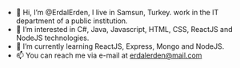 - 👋 Hi, I’m @ErdalErden, I live in Samsun, Turkey.  work in the IT department of a public institution.
- 👀 I’m interested in C#, Java, Javascript, HTML, CSS, ReactJS and NodeJS technologies.
- 🌱 I’m currently learning ReactJS, Express, Mongo and NodeJS.
- 📫 You can reach me via e-mail at erdalerden@mail.com

<!---
ErdalErden/ErdalErden is a ✨ special ✨ repository because its `README.md` (this file) appears on your GitHub profile.
You can click the Preview link to take a look at your changes.
--->


